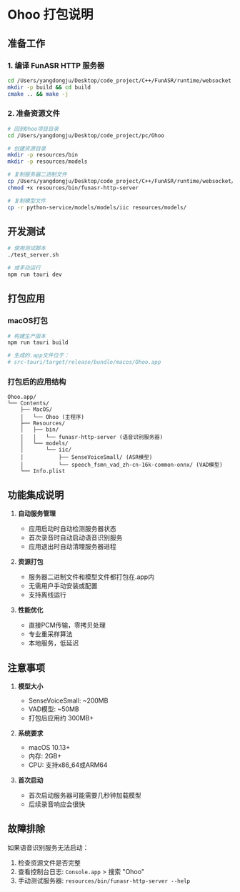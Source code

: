 # Ohoo 打包说明

## 准备工作

### 1. 编译 FunASR HTTP 服务器

```bash
cd /Users/yangdongju/Desktop/code_project/C++/FunASR/runtime/websocket
mkdir -p build && cd build
cmake .. && make -j
```

### 2. 准备资源文件

```bash
# 回到Ohoo项目目录
cd /Users/yangdongju/Desktop/code_project/pc/Ohoo

# 创建资源目录
mkdir -p resources/bin
mkdir -p resources/models

# 复制服务器二进制文件
cp /Users/yangdongju/Desktop/code_project/C++/FunASR/runtime/websocket/build/bin/funasr-http-server resources/bin/
chmod +x resources/bin/funasr-http-server

# 复制模型文件
cp -r python-service/models/models/iic resources/models/
```

## 开发测试

```bash
# 使用测试脚本
./test_server.sh

# 或手动运行
npm run tauri dev
```

## 打包应用

### macOS打包

```bash
# 构建生产版本
npm run tauri build

# 生成的.app文件位于：
# src-tauri/target/release/bundle/macos/Ohoo.app
```

### 打包后的应用结构

```
Ohoo.app/
└── Contents/
    ├── MacOS/
    │   └── Ohoo (主程序)
    ├── Resources/
    │   ├── bin/
    │   │   └── funasr-http-server (语音识别服务器)
    │   └── models/
    │       └── iic/
    │           ├── SenseVoiceSmall/ (ASR模型)
    │           └── speech_fsmn_vad_zh-cn-16k-common-onnx/ (VAD模型)
    └── Info.plist
```

## 功能集成说明

1. **自动服务管理**
   - 应用启动时自动检测服务器状态
   - 首次录音时自动启动语音识别服务
   - 应用退出时自动清理服务器进程

2. **资源打包**
   - 服务器二进制文件和模型文件都打包在.app内
   - 无需用户手动安装或配置
   - 支持离线运行

3. **性能优化**
   - 直接PCM传输，零拷贝处理
   - 专业重采样算法
   - 本地服务，低延迟

## 注意事项

1. **模型大小**
   - SenseVoiceSmall: ~200MB
   - VAD模型: ~50MB
   - 打包后应用约 300MB+

2. **系统要求**
   - macOS 10.13+
   - 内存: 2GB+
   - CPU: 支持x86_64或ARM64

3. **首次启动**
   - 首次启动服务器可能需要几秒钟加载模型
   - 后续录音响应会很快

## 故障排除

如果语音识别服务无法启动：

1. 检查资源文件是否完整
2. 查看控制台日志: `Console.app` > 搜索 "Ohoo"
3. 手动测试服务器: `resources/bin/funasr-http-server --help`